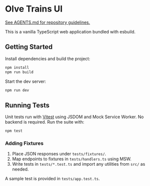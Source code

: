 # Olve Trains UI
[See AGENTS.md for repository guidelines.](./AGENTS.md)

This is a vanilla TypeScript web application bundled with esbuild.

## Getting Started

Install dependencies and build the project:

```bash
npm install
npm run build
```

Start the dev server:

```bash
npm run dev
```

## Running Tests

Unit tests run with [Vitest](https://vitest.dev/) using JSDOM and Mock Service Worker.
No backend is required. Run the suite with:

```bash
npm test
```

### Adding Fixtures

1. Place JSON responses under `tests/fixtures/`.
2. Map endpoints to fixtures in `tests/handlers.ts` using MSW.
3. Write tests in `tests/*.test.ts` and import any utilities from `src/` as needed.

A sample test is provided in `tests/app.test.ts`.
